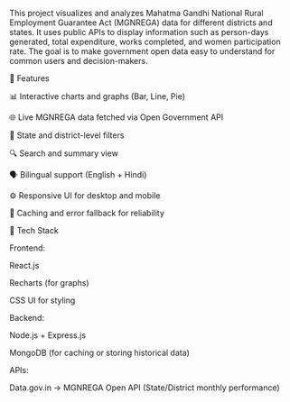 This project visualizes and analyzes Mahatma Gandhi National Rural Employment Guarantee Act (MGNREGA) data for different districts and states.
It uses public APIs to display information such as person-days generated, total expenditure, works completed, and women participation rate.
The goal is to make government open data easy to understand for common users and decision-makers.

🚀 Features

📊 Interactive charts and graphs (Bar, Line, Pie)

🌐 Live MGNREGA data fetched via Open Government API

🧭 State and district-level filters

🔍 Search and summary view

🗣️ Bilingual support (English + Hindi)

⚙️ Responsive UI for desktop and mobile

🔐 Caching and error fallback for reliability

🧰 Tech Stack

Frontend:

React.js

Recharts (for graphs)

CSS UI for styling

Backend:

Node.js + Express.js

MongoDB (for caching or storing historical data)

APIs:

Data.gov.in → MGNREGA Open API (State/District monthly performance)
